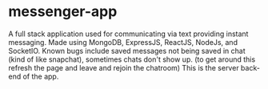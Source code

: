 # messenger-app
 A full stack application used for communicating via text providing instant messaging. Made using MongoDB, ExpressJS, ReactJS, NodeJs, and SocketIO. 
 Known bugs include saved messages not being saved in chat (kind of like snapchat), sometimes chats don't show up. (to get around this refresh the page
 and leave and rejoin the chatroom) This is the server back-end of the app.
